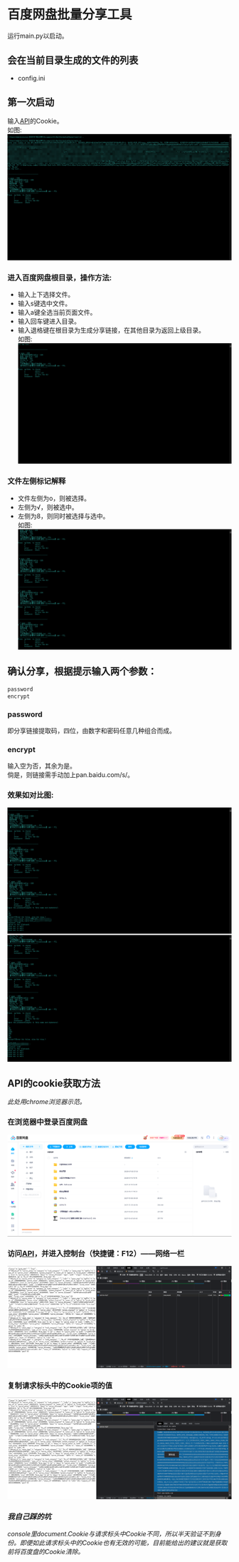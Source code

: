 # 百度网盘批量分享工具

运行main.py以启动。

## 会在当前目录生成的文件的列表

* config.ini

## 第一次启动

输入[API](#api的cookie获取方法)的Cookie。\
如图:
![img.png](README_images/img.png)

### 进入百度网盘根目录，操作方法:

* 输入上下选择文件。
* 输入s键选中文件。
* 输入a键全选当前页面文件。
* 输入回车键进入目录。
* 输入退格键在根目录为生成分享链接，在其他目录为返回上级目录。\
  如图:
  ![img_1.png](README_images/img_1.png)

### 文件左侧标记解释

* 文件左侧为o，则被选择。
* 左侧为√，则被选中。
* 左侧为8，则同时被选择与选中。\
  如图:
  ![img_2.png](README_images/img_2.png)

## 确认分享，根据提示输入两个参数：

    password
    encrypt

### password

即分享链接提取码，四位，由数字和密码任意几种组合而成。

### encrypt

输入空为否，其余为是。\
倘是，则链接需手动加上pan.baidu.com/s/。

### 效果如对比图:

![img_3.png](README_images/img_3.png)
![img_4.png](README_images/img_4.png)

## API的cookie获取方法

_此处用chrome浏览器示范。_

### 在浏览器中登录百度网盘

![img_5.png](README_images/img_5.png)

### 访问[API](https://pan.baidu.com/api/list?dir=%2F)，并进入控制台（快捷键：F12）——网络一栏

![img_6.png](README_images/img_6.png)

### 复制请求标头中的Cookie项的值

![img_7.png](README_images/img_7.png)

### _我自己踩的坑_

_console里document.Cookie与请求标头中Cookie不同，所以半天验证不到身份。即便如此请求标头中的Cookie也有无效的可能，目前能给出的建议就是获取前将百度盘的Cookie清除。_